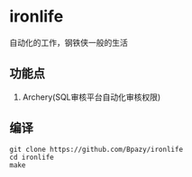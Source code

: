 # ironlife
自动化的工作，钢铁侠一般的生活

## 功能点
1. Archery(SQL审核平台自动化审核权限)

## 编译
```shell
git clone https://github.com/Bpazy/ironlife
cd ironlife
make
```
